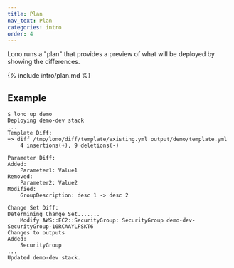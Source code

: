 ```yaml
---
title: Plan
nav_text: Plan
categories: intro
order: 4
---
```


Lono runs a "plan" that provides a preview of what will be deployed by showing the differences.

{% include intro/plan.md %}

## Example

    $ lono up demo
    Deploying demo-dev stack
    ...
    Template Diff:
    => diff /tmp/lono/diff/template/existing.yml output/demo/template.yml
        4 insertions(+), 9 deletions(-)

    Parameter Diff:
    Added:
        Parameter1: Value1
    Removed:
        Parameter2: Value2
    Modified:
        GroupDescription: desc 1 -> desc 2

    Change Set Diff:
    Determining Change Set.......
        Modify AWS::EC2::SecurityGroup: SecurityGroup demo-dev-SecurityGroup-10RCAAYLFSKT6
    Changes to outputs
    Added:
        SecurityGroup
    ...
    Updated demo-dev stack.
